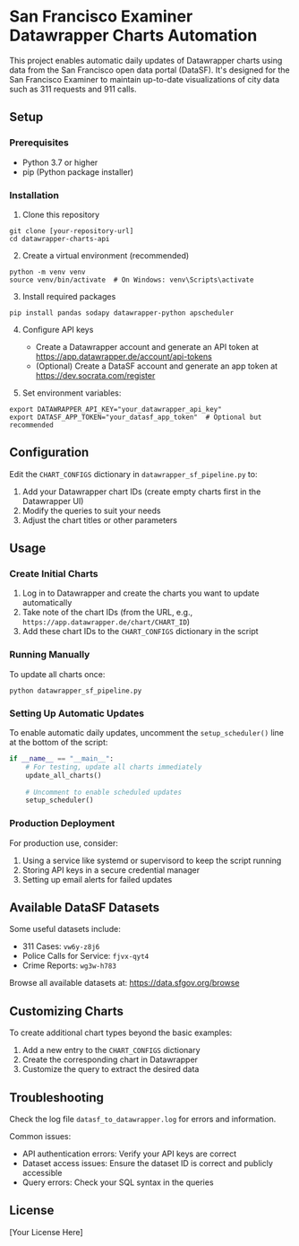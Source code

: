# San Francisco Examiner Datawrapper Charts Automation

This project enables automatic daily updates of Datawrapper charts using data from the San Francisco open data portal (DataSF). It's designed for the San Francisco Examiner to maintain up-to-date visualizations of city data such as 311 requests and 911 calls.

## Setup

### Prerequisites

- Python 3.7 or higher
- pip (Python package installer)

### Installation

1. Clone this repository
```
git clone [your-repository-url]
cd datawrapper-charts-api
```

2. Create a virtual environment (recommended)
```
python -m venv venv
source venv/bin/activate  # On Windows: venv\Scripts\activate
```

3. Install required packages
```
pip install pandas sodapy datawrapper-python apscheduler
```

4. Configure API keys
   - Create a Datawrapper account and generate an API token at https://app.datawrapper.de/account/api-tokens
   - (Optional) Create a DataSF account and generate an app token at https://dev.socrata.com/register

5. Set environment variables:
```
export DATAWRAPPER_API_KEY="your_datawrapper_api_key"
export DATASF_APP_TOKEN="your_datasf_app_token"  # Optional but recommended
```

## Configuration

Edit the `CHART_CONFIGS` dictionary in `datawrapper_sf_pipeline.py` to:

1. Add your Datawrapper chart IDs (create empty charts first in the Datawrapper UI)
2. Modify the queries to suit your needs
3. Adjust the chart titles or other parameters

## Usage

### Create Initial Charts

1. Log in to Datawrapper and create the charts you want to update automatically
2. Take note of the chart IDs (from the URL, e.g., `https://app.datawrapper.de/chart/CHART_ID`)
3. Add these chart IDs to the `CHART_CONFIGS` dictionary in the script

### Running Manually

To update all charts once:

```
python datawrapper_sf_pipeline.py
```

### Setting Up Automatic Updates

To enable automatic daily updates, uncomment the `setup_scheduler()` line at the bottom of the script:

```python
if __name__ == "__main__":
    # For testing, update all charts immediately
    update_all_charts()
    
    # Uncomment to enable scheduled updates
    setup_scheduler()
```

### Production Deployment

For production use, consider:

1. Using a service like systemd or supervisord to keep the script running
2. Storing API keys in a secure credential manager
3. Setting up email alerts for failed updates

## Available DataSF Datasets

Some useful datasets include:

- 311 Cases: `vw6y-z8j6`
- Police Calls for Service: `fjvx-qyt4`
- Crime Reports: `wg3w-h783`

Browse all available datasets at: https://data.sfgov.org/browse

## Customizing Charts

To create additional chart types beyond the basic examples:

1. Add a new entry to the `CHART_CONFIGS` dictionary
2. Create the corresponding chart in Datawrapper
3. Customize the query to extract the desired data

## Troubleshooting

Check the log file `datasf_to_datawrapper.log` for errors and information.

Common issues:
- API authentication errors: Verify your API keys are correct
- Dataset access issues: Ensure the dataset ID is correct and publicly accessible
- Query errors: Check your SQL syntax in the queries

## License

[Your License Here] 